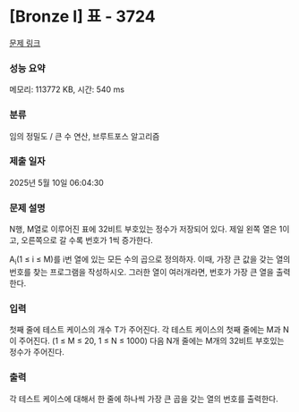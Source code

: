# [Bronze I] 표 - 3724 

[문제 링크](https://www.acmicpc.net/problem/3724) 

### 성능 요약

메모리: 113772 KB, 시간: 540 ms

### 분류

임의 정밀도 / 큰 수 연산, 브루트포스 알고리즘

### 제출 일자

2025년 5월 10일 06:04:30

### 문제 설명

<p>N행, M열로 이루어진 표에 32비트 부호있는 정수가 저장되어 있다. 제일 왼쪽 열은 1이고, 오른쪽으로 갈 수록 번호가 1씩 증가한다.</p>

<p>A<sub>i</sub>(1 ≤ i ≤ M)를 i번 열에 있는 모든 수의 곱으로 정의하자. 이때, 가장 큰 값을 갖는 열의 번호를 찾는 프로그램을 작성하시오. 그러한 열이 여러개라면, 번호가 가장 큰 열을 출력한다.</p>

### 입력 

 <p>첫째 줄에 테스트 케이스의 개수 T가 주어진다. 각 테스트 케이스의 첫째 줄에는 M과 N이 주어진다. (1 ≤ M ≤ 20, 1 ≤ N ≤ 1000) 다음 N개 줄에는 M개의 32비트 부호있는 정수가 주어진다.</p>

### 출력 

 <p>각 테스트 케이스에 대해서 한 줄에 하나씩 가장 큰 곱을 갖는 열의 번호를 출력한다.</p>

